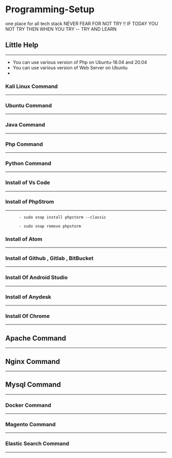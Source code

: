 # Programming-Setup
one place for all tech stack
                             NEVER FEAR FOR NOT TRY !! IF TODAY YOU NOT TRY THEN WHEN YOU TRY -- TRY AND LEARN

     


## Little Help
--------------------
- You can  use various version of Php on Ubuntu-18.04 and 20.04
- You can use various version of Web Server on Ubuntu
-  






### Kali Linux Command
-------------------------



### Ubuntu Command
---------------------









### Java Command
--------------------










### Php Command
--------------------




### Python Command
-------------------






### Install of Vs Code
-------------------------






### Install of PhpStrom
-------------------------

          - sudo snap install phpstorm --classic
  
          - sudo snap remove phpstorm




### Install of Atom
--------------------





### Install of Github , Gitlab , BitBucket
-------------------------------------------






### Install Of Android Studio
-------------------------------




### Install of Anydesk
------------------------



### Install Of Chrome 
------------------------















## Apache Command
-----------------






## Nginx Command 
-----------------







## Mysql Command 
-----------------







### Docker Command
--------------------




### Magento Command
--------------------









### Elastic Search Command
---------------------------








